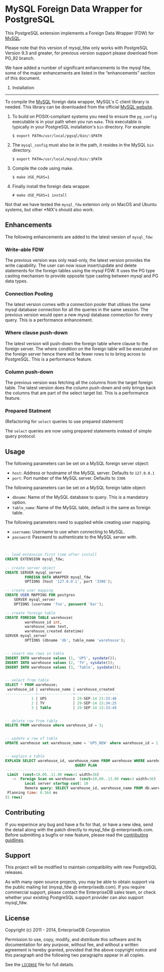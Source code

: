 MySQL Foreign Data Wrapper for PostgreSQL
=========================================

This PostgreSQL extension implements a Foreign Data Wrapper (FDW) for
[MySQL][1].

Please note that this version of mysql_fdw only works with PostgreSQL Version 9.3 and greater, for previous version support please download from PG_92 branch.

We have added a number of significant enhancements to the mysql fdw, some of the major enhancements are listed in the “enhancements” section of this document.

1. Installation
---------------

To compile the [MySQL][1] foreign data wrapper, MySQL's C client library is needed. This library can be downloaded from the official [MySQL website][1].

1. To build on POSIX-compliant systems you need to ensure the `pg_config` executable is in your path when you run `make`. This executable is typically in your PostgreSQL installation's `bin` directory. For example:

    ```
    $ export PATH=/usr/local/pgsql/bin/:$PATH
    ```

2. The `mysql_config` must also be in the path, it resides in the MySQL `bin` directory.

    ```
    $ export PATH=/usr/local/mysql/bin/:$PATH
    ```

3. Compile the code using make.

    ```
    $ make USE_PGXS=1
    ```

4.  Finally install the foreign data wrapper.

    ```
    # make USE_PGXS=1 install
    ```

Not that we have tested the `mysql_fdw` extenion only on MacOS and Ubuntu systems, but other \*NIX's should also work.

Enhancements
------------

The following enhancements are added to the latest version of `mysql_fdw`:

### Write-able FDW
The previous version was only read-only, the latest version provides the write capability. The user can now issue insert/update and delete statements for the foreign tables using the mysql FDW. It uses the PG type casting mechanism to provide opposite type casting between mysql and PG data types.

### Connection Pooling
The latest version comes with a connection pooler that utilises the same mysql database connection for all the queries in the same session. The previous version would open a new mysql database connection for every query. This is a performance enhancement.

### Where clause push-down
The latest version will push-down the foreign table where clause to the foreign server. The where condition on the foreign table will be executed on the foreign server hence there will be fewer rows to to bring across to PostgreSQL. This is a performance feature.

### Column push-down
The previous version was fetching all the columns from the target foreign table. The latest version does the column push-down and only brings back the columns that are part of the select target list. This is a performance feature.

### Prepared Statment
(Refactoring for `select` queries to use prepared statement)

The `select` queries are now using prepared statements instead of simple query protocol.

Usage
-----

The following parameters can be set on a MySQL foreign server object:

  * `host`: Address or hostname of the MySQL server. Defaults to `127.0.0.1`
  * `port`: Port number of the MySQL server. Defaults to `3306`

The following parameters can be set on a MySQL foreign table object:

  * `dbname`: Name of the MySQL database to query. This is a mandatory option.
  * `table_name`: Name of the MySQL table, default is the same as foreign table.

The following parameters need to supplied while creating user mapping.

  * `username`: Username to use when connecting to MySQL.
  * `password`: Password to authenticate to the MySQL server with.


```sql


-- load extension first time after install
CREATE EXTENSION mysql_fdw;

-- create server object
CREATE SERVER mysql_server
         FOREIGN DATA WRAPPER mysql_fdw
         OPTIONS (host '127.0.0.1', port '3306');

-- create user mapping
CREATE USER MAPPING FOR postgres
	SERVER mysql_server
	OPTIONS (username 'foo', password 'bar');

-- create foreign table
CREATE FOREIGN TABLE warehouse(
         warehouse_id int,
         warehouse_name text,
         warehouse_created datetime)
SERVER mysql_server
         OPTIONS (dbname 'db', table_name 'warehouse');


-- insert new rows in table
INSERT INTO warehouse values (1, 'UPS', sysdate());
INSERT INTO warehouse values (2, 'TV', sysdate());
INSERT INTO warehouse values (3, 'Table', sysdate());


-- select from table
SELECT * FROM warehouse;
 warehouse_id | warehouse_name | warehouse_created  
--------------+----------------+--------------------
            1 | UPS            | 29-SEP-14 23:33:46
            2 | TV             | 29-SEP-14 23:34:25
            3 | Table          | 29-SEP-14 23:33:49


-- delete row from table
DELETE FROM warehouse where warehouse_id = 3;


-- update a row of table
UPDATE warehouse set warehouse_name = 'UPS_NEW' where warehouse_id = 1;


-- explain a table
EXPLAIN SELECT warehouse_id, warehouse_name FROM warehouse WHERE warehouse_name LIKE 'TV' limit 1;
                                QUERY PLAN                                                   
-----------------------------------------------------------------------------------
 Limit  (cost=10.00..11.00 rows=1 width=36)
   ->  Foreign Scan on warehouse  (cost=10.00..13.00 rows=3 width=36)
         Local server startup cost: 10
         Remote query: SELECT warehouse_id, warehouse_name FROM db.warehouse WHERE ((warehouse_name like 'TV'))
 Planning time: 0.564 ms
(5 rows)

```

Contributing
------------
If you experince any bug and have a fix for that, or have a new idea, send the detail along with the patch directly to mysql_fdw @ enterprisedb.com.
Before submitting a bugfix or new feature, please read the [contributing guidlines][4].

Support
-------

This project will be modified to maintain compatibility with new PostgreSQL releases. 

As with many open source projects, you may be able to obtain support via the public mailing list (mysql_fdw @ enterprisedb.com).
If you require commercial support, please contact the EnterpriseDB sales team, or check whether your existing PostgreSQL support provider can also support mysql_fdw.


License
-------
Copyright (c) 2011 - 2014, EnterpriseDB Corporation

Permission to use, copy, modify, and distribute this software and its
documentation for any purpose, without fee, and without a written agreement is
hereby granted, provided that the above copyright notice and this paragraph and
the following two paragraphs appear in all copies.

See the [`LICENSE`][5] file for full details.

[1]: http://www.mysql.com
[3]: https://github.com/EnterpriseDB/mysql_fdw/issues/new
[4]: CONTRIBUTING.md
[5]: LICENSE
